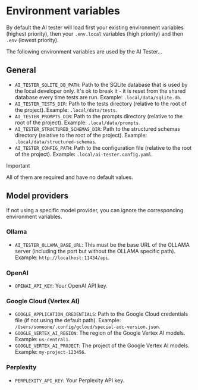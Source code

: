 # Environment variables

By default the AI tester will load first your existing environment variables (highest priority), then your `.env.local` variables (high priority) and then `.env` (lowest priority).

The following environment variables are used by the AI Tester...

## General

- `AI_TESTER_SQLITE_DB_PATH`: Path to the SQLite database that is used by the local developer only. It's ok to break it - it is reset from the shared database every time tests are run. Example: `.local/data/sqlite.db`.
- `AI_TESTER_TESTS_DIR`: Path to the tests directory (relative to the root of the project). Example: `.local/data/tests`.
- `AI_TESTER_PROMPTS_DIR`: Path to the prompts directory (relative to the root of the project). Example: `.local/data/prompts`.
- `AI_TESTER_STRUCTURED_SCHEMAS_DIR`: Path to the structured schemas directory (relative to the root of the project). Example: `.local/data/structured-schemas`.
- `AI_TESTER_CONFIG_PATH`: Path to the configuration file (relative to the root of the project). Example: `.local/ai-tester.config.yaml`.

> [!IMPORTANT]
> All of them are required and have no default values.

## Model providers

If not using a specific model provider, you can ignore the corresponding environment variables.

### Ollama

- `AI_TESTER_OLLAMA_BASE_URL`: This must be the base URL of the OLLAMA server (including the port but without the OLLAMA specific path). Example: `http://localhost:11434/api`.

### OpenAI

- `OPENAI_API_KEY`: Your OpenAI API key.

### Google Cloud (Vertex AI)

- `GOOGLE_APPLICATION_CREDENTIALS`: Path to the Google Cloud credentials file (if not using the default path). Example: `/Users/someone/.config/gcloud/special-adc-version.json`.
- `GOOGLE_VERTEX_AI_REGION`: The region of the Google Vertex AI models. Example: `us-central1`.
- `GOOGLE_VERTEX_AI_PROJECT`: The project of the Google Vertex AI models. Example: `my-project-123456`.

### Perplexity

- `PERPLEXITY_API_KEY`: Your Perplexity API key.
